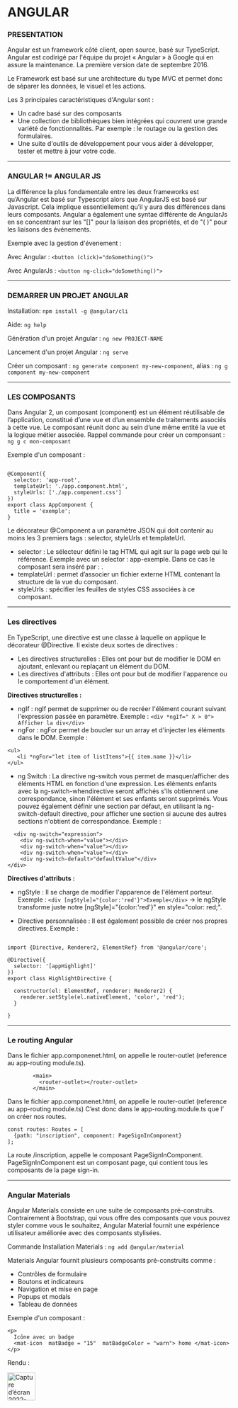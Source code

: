 # ANGULAR

### PRESENTATION

Angular est un framework côté client, open source, basé sur TypeScript. Angular est codirigé par l'équipe du projet « Angular » à Google qui en assure la maintenance.
La première version date de septembre 2016. 

Le Framework est basé sur une architecture du type MVC et permet donc de séparer les données, le visuel et les actions.

Les 3 principales caractéristiques d'Angular sont : 
- Un cadre basé sur des composants
- Une collection de bibliothèques bien intégrées qui couvrent une grande variété de fonctionnalités. Par exemple : le routage ou la gestion des formulaires.
- Une suite d'outils de développement pour vous aider à développer, tester et mettre à jour votre code.

 ________________________________
### ANGULAR != ANGULAR JS

La différence la plus fondamentale entre les deux frameworks est qu’Angular est basé sur Typescript alors que AngularJS est basé sur Javascript. Cela implique essentiellement qu’il y aura des différences dans leurs composants.
Angular a également une syntae différente de AngularJs en se concentrant sur les "[]" pour la liaison des propriétés, et de "( )" pour les liaisons des événements.

Exemple avec la gestion d'évenement :

Avec Angular : `<button (click)="doSomething()">`

Avec AngularJs : `<button ng-click="doSomething()">`

 ________________________________
### DEMARRER UN PROJET ANGULAR 

Installation: `npm install -g @angular/cli`

Aide: `ng help`

Génération d'un projet Angular : `ng new PROJECT-NAME`

Lancement d'un projet Angular :  `ng serve`

Créer un composant : `ng generate component my-new-component`, alias :  `ng g component my-new-component`

 ________________________________
### LES COMPOSANTS 

Dans Angular 2, un composant (component) est un élément réutilisable de l’application, constitué d’une vue et d’un ensemble de traitements associés à cette vue.  Le composant réunit donc au sein d’une même entité la vue et la logique métier associée.
Rappel commande pour créer un componsant : `ng g c mon-composant`

Exemple d'un composant : 

``` import { Component } from '@angular/core';

@Component({
  selector: 'app-root',
  templateUrl: './app.component.html',
  styleUrls: ['./app.component.css']
})
export class AppComponent {
  title = 'exemple';
}
```

Le décorateur @Component a un paramètre JSON qui doit contenir au moins les 3 premiers tags : selector, styleUrls et templateUrl.

- selector : Le sélecteur défini le tag HTML qui agit sur la page web qui le référence. Exemple avec un selector : app-exemple. Dans ce cas le composant sera inséré par : <app-exemple>.
- templateUrl : permet d’associer un fichier externe HTML contenant la structure de la vue du composant.
- styleUrls : spécifier les feuilles de styles CSS associées à ce composant.
 ________________________________
### Les directives
  
En TypeScript, une directive est une classe à laquelle on applique le décorateur @Directive. Il existe deux sortes de directives :

- Les directives structurelles : Elles ont pour but de modifier le DOM en ajoutant, enlevant ou replaçant un élément du DOM. 
- Les directives d'attributs : Elles ont pour but de modifier l'apparence ou le comportement d'un élément.
  

**Directives structurelles :**
  - ngIf : ngIf permet de supprimer ou de recréer  l'élément courant suivant l'expression passée en paramètre. 
Exemple : `<div *ngIf=" X > 0"> Afficher la div</div>`
  - ngFor : ngFor permet de boucler sur un array et d'injecter les éléments dans le DOM. 
Exemple : 
 ```
 <ul>
    <li *ngFor="let item of listItems">{{ item.name }}</li>
</ul>
  ```
- ng Switch : La directive ng-switch vous permet de masquer/afficher des éléments HTML en fonction d'une expression. Les éléments enfants avec la ng-switch-whendirective seront affichés s'ils obtiennent une correspondance, sinon l'élément et ses enfants seront supprimés. Vous pouvez également définir une section par défaut, en utilisant la ng-switch-default directive, pour afficher une section si aucune des autres sections n'obtient de correspondance.
  Exemple : 
 
```
  <div ng-switch="expression">
    <div ng-switch-when="value"></div>
    <div ng-switch-when="value"></div>
    <div ng-switch-when="value"></div>
    <div ng-switch-default>"defaultValue"</div>
</div>
```
</div>

**Directives d'attributs :**
- ngStyle : Il se charge de modifier l'apparence de l'élément porteur.
  Exemple : 
 ` <div [ngStyle]="{color:'red'}">Exemple</div> ` -> le ngStyle transforme juste notre [ngStyle]="{color:'red'}" en style="color: red;".
 
 - Directive personnalisée : Il est également possible de créer nos propres directives. 
  Exemple :

```

import {Directive, Renderer2, ElementRef} from '@angular/core';

@Directive({
  selector: '[appHighlight]'
})
export class HighlightDirective {

  constructor(el: ElementRef, renderer: Renderer2) {
    renderer.setStyle(el.nativeElement, 'color', 'red');
  }

}
```

  ________________________________
### Le routing Angular

Dans le fichier app.componenet.html, on appelle le router-outlet (reference au app-routing module.ts).

```
        <main>
          <router-outlet></router-outlet>
        </main>
```
Dans le fichier app.componenet.html, on appelle le router-outlet (reference au app-routing module.ts)
C’est donc dans le app-routing.module.ts que l’ on créer nos routes.
```
const routes: Routes = [
  {path: "inscription", component: PageSignInComponent}
];
```

La route /inscription, appelle le composant PageSignInComponent.
PageSignInComponent est un composant page, qui contient tous les composants de la page sign-in.

  ________________________________
### Angular Materials

Angular Materials consiste en une suite de composants pré-construits. Contrairement à Bootstrap, qui vous offre des composants que vous pouvez styler comme vous le souhaitez, Angular Material fournit une expérience utilisateur améliorée avec des composants stylisées. 

Commande Installation Materials : 
`ng add @angular/material`

Materials Angular fournit plusieurs composants pré-construits comme :

- Contrôles de formulaire
- Boutons et indicateurs
- Navigation et mise en page
- Popups et modals
- Tableau de données

Exemple d'un composant : 

```
<p>
  Icône avec un badge
  <mat-icon  matBadge = "15"  matBadgeColor = "warn"> home </mat-icon> 
</p>
```

Rendu : 

<img width="63" alt="Capture d’écran 2022-07-06 à 15 56 39" src="https://user-images.githubusercontent.com/57954522/177567309-83988e0a-ab9e-40b7-b4f2-680c043b6ab4.png">


  
